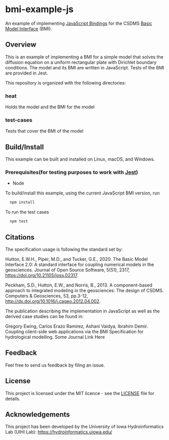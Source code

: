 # bmi-example-js
An example of implementing [JavaScript Bindings](https://github.com/uihilab/BMI-JS) for the CSDMS [Basic Model Interface](https://bmi-spec.readthedocs.io/en/latest/) (BMI).

## Overview
This is an example of implementing a BMI for a simple model that solves the diffusion equation on a uniform rectangular plate with Dirichlet boundary conditions. The model and its BMI are written in JavaScript. Tests of the BMI are provided in Jest.

This repository is organized with the following directories:

### heat
Holds the model and the BMI for the model
### test-cases
Tests that cover the BMI of the model

## Build/Install
This example can be built and installed on Linux, macOS, and Windows.

### Prerequisites(for testing purposes to work with [Jest](https://jestjs.io/))
- Node

To build/install this example, using the current JavaScript BMI version, run
```bash
  npm install
```
To run the test cases
```bash
  npm test
```
## Citations
The specification usage is following the standard set by:

Hutton, E.W.H., Piper, M.D., and Tucker, G.E., 2020. The Basic Model Interface 2.0: A standard interface for coupling numerical models in the geosciences. Journal of Open Source Software, 5(51), 2317, https://doi.org/10.21105/joss.02317.

Peckham, S.D., Hutton, E.W., and Norris, B., 2013. A component-based approach to integrated modeling in the geosciences: The design of CSDMS. Computers & Geosciences, 53, pp.3-12, http://dx.doi.org/10.1016/j.cageo.2012.04.002.

The publication describing the implementation in JavaScript as well as the derived case studies can be found in:

Gregory Ewing, Carlos Erazo Ramirez, Ashani Vaidya, Ibrahim Demir. Coupling client-side web applications via the BMI Specification for hydrological modelling. Some Journal Link Here

## Feedback
Feel free to send us feedback by filing an issue.

## License
This project is licensed under the MIT licence - see the [LICENSE](https://github.com/uihilab/BMI-JS/blob/main/LICENSE) file for details.

## Acknowledgements
This project has been developed by the University of Iowa Hydroinformatics Lab (UIHI Lab):
https://hydroinformatics.uiowa.edu/
